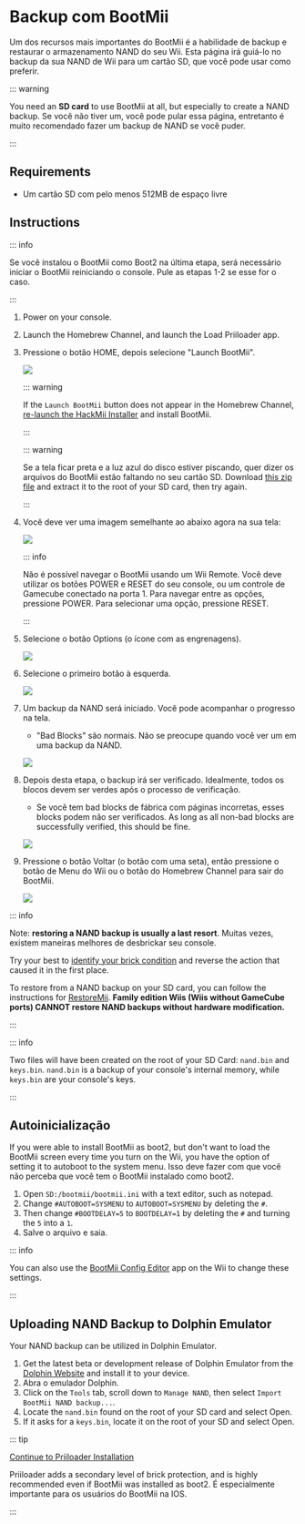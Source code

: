 # Backup com BootMii

Um dos recursos mais importantes do BootMii é a habilidade de backup e restaurar o armazenamento NAND do seu Wii.
Esta página irá guiá-lo no backup da sua NAND de Wii para um cartão SD, que você pode usar como preferir.

::: warning

You need an **SD card** to use BootMii at all, but especially to create a NAND backup. Se você não tiver um, você pode pular essa página, entretanto é muito recomendado fazer um backup de NAND se você puder.

:::

## Requirements

- Um cartão SD com pelo menos 512MB de espaço livre

## Instructions

::: info

Se você instalou o BootMii como Boot2 na última etapa, será necessário iniciar o BootMii reiniciando o console. Pule as etapas 1-2 se esse for o caso.

:::

1. Power on your console.

2. Launch the Homebrew Channel, and launch the Load Priiloader app.

3. Pressione o botão HOME, depois selecione "Launch BootMii".

   ![](/images/bootmii/BootMii_HBC.png)

   ::: warning

   If the `Launch BootMii` button does not appear in the Homebrew Channel, [re-launch the HackMii Installer](hackmii) and install BootMii.

   :::

   ::: warning

   Se a tela ficar preta e a luz azul do disco estiver piscando, quer dizer os arquivos do BootMii estão faltando no seu cartão SD. Download [this zip file](/assets/files/bootmii_sd_files.zip) and extract it to the root of your SD card, then try again.

   :::

4. Você deve ver uma imagem semelhante ao abaixo agora na sua tela:

   ![](/images/bootmii/BootMii_Main.png)

   ::: info

   Não é possível navegar o BootMii usando um Wii Remote.
   Você deve utilizar os botões POWER e RESET do seu console, ou um controle de Gamecube conectado na porta 1.
   Para navegar entre as opções, pressione POWER. Para selecionar uma opção, pressione RESET.

   :::

5. Selecione o botão Options (o ícone com as engrenagens).

   ![](/images/bootmii/BootMii_Gears.png)

6. Selecione o primeiro botão à esquerda.

   ![](/images/bootmii/BootMii_Backup.png)

7. Um backup da NAND será iniciado. Você pode acompanhar o progresso na tela.

   - "Bad Blocks" são normais. Não se preocupe quando você ver um em uma backup da NAND.

   ![](/images/bootmii/BootMii_NAND_Backup.png)

8. Depois desta etapa, o backup irá ser verificado. Idealmente, todos os blocos devem ser verdes após o processo de verificação.

   - Se você tem bad blocks de fábrica com páginas incorretas, esses blocks podem não ser verificados. As long as all non-bad blocks are successfully verified, this should be fine.

   ![](/images/bootmii/BootMii_NAND_Backup_Verify.png)

9. Pressione o botão Voltar (o botão com uma seta), então pressione o botão de Menu do Wii ou o botão do Homebrew Channel para sair do BootMii.

   ![](/images/bootmii/BootMii_Return.png)

::: info

Note: **restoring a NAND backup is usually a last resort**. Muitas vezes, existem maneiras melhores de desbrickar seu console.

Try your best to [identify your brick condition](bricks) and reverse the action that caused it in the first place.

To restore from a NAND backup on your SD card, you can follow the instructions for [RestoreMii](bootmiirecover).
**Family edition Wiis (Wiis without GameCube ports) CANNOT restore NAND backups without hardware modification.**

:::

::: info

Two files will have been created on the root of your SD Card: `nand.bin` and `keys.bin`. `nand.bin` is a backup of your console's internal memory, while `keys.bin` are your console's keys.

:::

## Autoinicialização

If you were able to install BootMii as boot2, but don't want to load the BootMii screen every time you turn on the Wii, you have the option of setting it to autoboot to the system menu. Isso deve fazer com que você não perceba que você tem o BootMii instalado como boot2.

1. Open `SD:/bootmii/bootmii.ini` with a text editor, such as notepad.
2. Change `#AUTOBOOT=SYSMENU` to `AUTOBOOT=SYSMENU` by deleting the `#`.
3. Then change `#BOOTDELAY=5` to `BOOTDELAY=1` by deleting the `#` and turning the `5` into a `1`.
4. Salve o arquivo e saia.

::: info

You can also use the [BootMii Config Editor](https://oscwii.org/library/app/BootMiiConfigurationEditor) app on the Wii to change these settings.

:::

## Uploading NAND Backup to Dolphin Emulator

Your NAND backup can be utilized in Dolphin Emulator.

1. Get the latest beta or development release of Dolphin Emulator from the [Dolphin Website](https://dolphin-emu.org/) and install it to your device.
2. Abra o emulador Dolphin.
3. Click on the `Tools` tab, scroll down to `Manage NAND`, then select `Import BootMii NAND backup...`.
4. Locate the `nand.bin` found on the root of your SD card and select Open.
5. If it asks for a `keys.bin`, locate it on the root of your SD and select Open.

::: tip

[Continue to Priiloader Installation](priiloader)

Priiloader adds a secondary level of brick protection, and is highly recommended even if BootMii was installed as boot2. É especialmente importante para os usuários do BootMii na IOS.

:::
